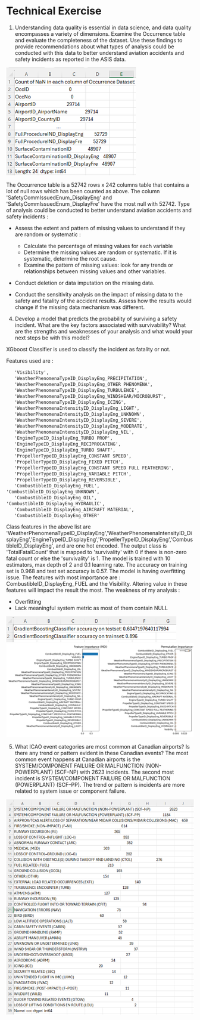 # Technical Exercise


1. Understanding data quality is essential in data science, and data quality encompasses a variety of dimensions. Examine the Occurrence table and evaluate the completeness of the dataset. Use these findings to provide recommendations about what types of analysis could be conducted with this data to better understand aviation accidents and safety incidents as reported in the ASIS data.

![image](https://github.com/dathpham/technical_exercise/blob/main/question1.png)

The Occurrence table is a 52742 rows x 242 columns table that contains a lot of null rows which has been counted as above. The column 'SafetyCommIssuedEnum_DisplayEng' and 'SafetyCommIssuedEnum_DisplayFre' have the most null with 52742. Type of analysis could be conducted to better understand aviation accidents and safety incidents :
- Assess the extent and pattern of missing values to understand if they are random or systematic :
    * Calculate the percentage of missing values for each variable
    * Determine the missing values are random or systematic. If it is systematic, determine the root cause.
    * Examine the pattern of missing values: look for any trends or relationships between missing values and other variables. 

- Conduct deletion or data imputation on the missing data.
- Conduct the sensitivity analysis on the impact of missing data to the safety and fatality of the accident results. Assess how the results would change if the missing data mechanism was different.



4. Develop a model that predicts the probability of surviving a safety incident. What are the key factors
associated with survivability? What are the strengths and weaknesses of your analysis and what would
your next steps be with this model?

XGboost Classifier is used to classify the incident as fatality or not. 

Features used are : 

       'Visibility',
       'WeatherPhenomenaTypeID_DisplayEng_PRECIPITATION',
       'WeatherPhenomenaTypeID_DisplayEng_OTHER PHENOMENA',
       'WeatherPhenomenaTypeID_DisplayEng_TURBULENCE',
       'WeatherPhenomenaTypeID_DisplayEng_WINDSHEAR/MICROBURST',
       'WeatherPhenomenaTypeID_DisplayEng_ICING',
       'WeatherPhenomenaIntensityID_DisplayEng_LIGHT',
       'WeatherPhenomenaIntensityID_DisplayEng_UNKNOWN',
       'WeatherPhenomenaIntensityID_DisplayEng_SEVERE',
       'WeatherPhenomenaIntensityID_DisplayEng_MODERATE',
       'WeatherPhenomenaIntensityID_DisplayEng_NIL',
       'EngineTypeID_DisplayEng_TURBO PROP',
       'EngineTypeID_DisplayEng_RECIPROCATING',
       'EngineTypeID_DisplayEng_TURBO SHAFT',
       'PropellerTypeID_DisplayEng_CONSTANT SPEED',
       'PropellerTypeID_DisplayEng_FIXED PITCH',
       'PropellerTypeID_DisplayEng_CONSTANT SPEED FULL FEATHERING',
       'PropellerTypeID_DisplayEng_VARIABLE PITCH',
       'PropellerTypeID_DisplayEng_REVERSIBLE',
       'CombustibleID_DisplayEng_FUEL', 'CombustibleID_DisplayEng_UNKNOWN',
       'CombustibleID_DisplayEng_OIL', 'CombustibleID_DisplayEng_HYDRAULIC',
       'CombustibleID_DisplayEng_AIRCRAFT MATERIAL',
       'CombustibleID_DisplayEng_OTHER'
       
Class features in the above list are 'WeatherPhenomenaTypeID_DisplayEng','WeatherPhenomenaIntensityID_DisplayEng','EngineTypeID_DisplayEng','PropellerTypeID_DisplayEng','CombustibleID_DisplayEng', and are one hot encoded. 
The output class is 'TotalFatalCount' that is mapped to 'survivality' with 0 if there is non-zero fatal count or else the 'survivality' is 1. The model is trained with 10 estimators, max depth of 2 and 0.1 learning rate.
The accuracy on training set is  0.968 and test set accuracy is 0.57. The model is having overfitting issue. The features with most importance are : CombustibleID_DisplayEng_FUEL and the Visibility. Altering value in these features will impact the result the most.
The weakness of my analysis :
- Overfitting
- Lack meaningful system metric as most of them contain NULL

![image](https://github.com/dathpham/technical_exercise/blob/main/Question4.png)
![image](https://github.com/dathpham/technical_exercise/blob/main/Question4_Feature_Importance.png)



5. What ICAO event categories are most common at Canadian airports? Is there any trend or pattern evident
in these Canadian events?
The most common event happens at Canadian airports is the SYSTEM/COMPONENT FAILURE OR MALFUNCTION (NON-POWERPLANT) (SCF–NP) with 2623 incidents. The second most incident is SYSTEM/COMPONENT FAILURE OR MALFUNCTION (POWERPLANT) (SCF–PP). The trend or pattern is incidents are more related to system issue or component failure.

![image](https://github.com/dathpham/technical_exercise/blob/main/Question5.PNG)


